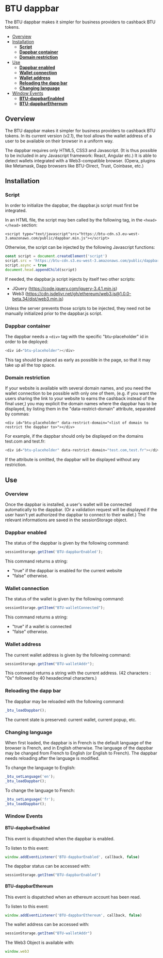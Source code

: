 # BTU dappbar

The BTU dappbar makes it simpler for business providers to cashback BTU tokens.

  - [Overview](#overview)
  - [Installation](#installation)
    - [**Script**](#script)
    - [**Dappbar container**](#dappbar-container)
    - [**Domain restriction**](#domain-restriction)
  - [Use](#use)
    - [**Dappbar enabled**](#dappbar-enabled)
    - [**Wallet connection**](#wallet-connection)
    - [**Wallet address**](#wallet-address)
    - [**Reloading the dapp bar**](#reloading-the-dapp-bar)
    - [**Changing language**](#changing-language)
  - [Window Events](#window-events)
    - [**BTU-dappbarEnabled**](#btu-dappbarenabled)
    - [**BTU-dappbarEthereum**](#btu-dappbarethereum)

## Overview

The BTU dappbar makes it simpler for business providers to cashback BTU tokens. In its current version (v2.1), the tool allows the wallet address of a user to be available on their browser in a uniform way.

The dappbar requires only HTML5, CSS3 and Javascript. (It is thus possible to be included in any Javascript framework: React, Angular etc.) It is able to detect wallets integrated with a Web3-compatible browser. (Opera, plugins like Metamask, Dapp browsers like BTU-Direct, Trust, Coinbase, etc.)

## Installation

### Script

In order to initialize the dappbar, the dappbar.js script must first be integrated.

In an HTML file, the script may ben called by the following tag, in the `<head></head>` section:

```
<script type="text/javascript"src="https://btu-cdn.s3.eu-west-3.amazonaws.com/public/dappbar.min.js"></script>
```

Otherwise, the script can be injected by the following Javascript functions:

```javascript
const script = document.createElement('script')
script.src = 'https://btu-cdn.s3.eu-west-3.amazonaws.com/public/dappbar.min.js'
script.async = true
document.head.appendChild(script)
```

If needed, the dappbar.js script injects by itself two other scripts:
* JQuery (https://code.jquery.com/jquery-3.4.1.min.js)
* Web3 (https://cdn.jsdelivr.net/gh/ethereum/web3.js@1.0.0-beta.34/dist/web3.min.js)

Unless the server prevents those scripts to be injected, they need not be manually initialized prior to the dappbar.js script.

### Dappbar container

The dappbar needs a `<div>` tag with the specific "btu-placeholder" id in order to be deployed:
```javascript
<div id="btu-placeholder"></div>
```

This tag should be placed as early as possible in the page, so that it may take up all the top space.

### Domain restriction

If your website is available with several domain names, and you need the wallet connection to be possible with only one of them, (e.g. if you want the users sharing the link to your website to earns the cashback instead of the final user,) you may explicit the domain names where the dappbar has to be displayed, by listing them in the "data-restrict-domain" attribute, separated by commas:
```
<div id="btu-placeholder" data-restrict-domain="<list of domain to restrict the dappbar to>"></div>
```

For example, if the dappbar should only be displayed on the domains test.com and test.fr:
```javascript
<div id="btu-placeholder" data-restrict-domain="test.com,test.fr"></div>
```

If the attribute is omitted, the dappbar will be displayed without any restriction.

## Use

### Overview
Once the dappbar is installed, a user's wallet will be connected automatically to the dappbar. (Or a validation request will be displayed if the user hasn't yet authorized the dappbar to connect to their wallet.) The relevant informations are saved in the sessionStorage object.

### Dappbar enabled

The status of the dappbar is given by the following command:
```javascript
sessionStorage.getItem('BTU-dappbarEnabled');
```

This command returns a string:
* "true" if the dappbar is enabled for the current website
* "false" otherwise.

### Wallet connection

The status of the wallet is given by the following command:
```javascript
sessionStorage.getItem("BTU-walletConnected");
```

This command returns a string:
* "true" if a wallet is connected
* "false" otherwise.

### Wallet address
The current wallet address is given by the following command:
```javascript
sessionStorage.getItem("BTU-walletAddr");
```

This command returns a string with the current address. (42 characters : "0x" followed by 40 hexadecimal characters.)

### Reloading the dapp bar
The dappbar may be reloaded with the following command:

```javascript
_btu_loadDappbar();
```

The current state is preserved: current wallet, current popup, etc.

### Changing language

When first loaded, the dappbar is in French is the default language of the browser is French, and in English otherwise. 
The language of the dappbar may be changed from French to English (or English to French). The dappbar needs reloading after the language is modified.

To change the language to English:
```javascript
_btu_setLanguage('en');
_btu_loadDappbar();
```

To change the language to French:
```javascript
_btu_setLanguage('fr');
_btu_loadDappbar();
```

### Window Events

#### BTU-dappbarEnabled

This event is dispatched when the dappbar is enabled.

To listen to this event:
```javascript
window.addEventListener('BTU-dappbarEnabled', callback, false)
```

The dappbar status can be accessed with:
```javascript
sessionStorage.getItem("BTU-dappbarEnabled")
```

#### BTU-dappbarEthereum

This event is dispatched when an ethereum account has been read.

To listen to this event:
```javascript
window.addEventListener('BTU-dappbarEthereum', callback, false)
```

The wallet address can be accessed with:
```javascript
sessionStorage.getItem("BTU-walletAddr")
```

The Web3 Object is available with:
```javascript
window.web3
```
